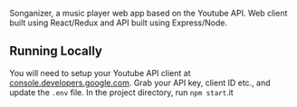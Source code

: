 Songanizer, a music player web app based on the Youtube API. Web client built using React/Redux and API built using Express/Node. 

## Running Locally

You will need to setup your Youtube API client at [console.developers.google.com](Google).
Grab your API key, client ID etc., and update the `.env` file. 
In the project directory, run `npm start`.it